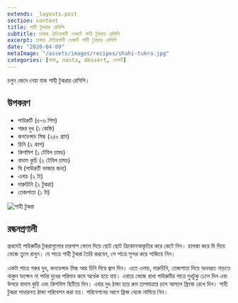 ```yaml
---
extends: _layouts.post
section: content
title: শাহী টুকরার রেসিপি
subtitle: ঢাকার ঐতিহ্যবাহী ডেজার্ট শাহী টুকরার রেসিপি
excerpt: ঢাকার ঐতিহ্যবাহী ডেজার্ট শাহী টুকরার রেসিপি
date: "2020-04-09"
metaImage: "/assets/images/recipes/shahi-tukra.jpg"
categories: [নাস্তা, nasta, dessert, ডেসার্ট]
---
```


চলুন জেনে নেয়া যাক শাহী টুকরার রেসিপি।

## উপকরণ

- পাউরুটি (৫-৬ পিস)
- গরুর দুধ (১ কেজি)
- কনডেন্সড মিল্ক (২৫০ গ্রাম)
- চিনি (২ কাপ)
- কিশমিশ (১ টেবিল চামচ)
- বাদাম কুচি (২ টেবিল চামচ)
- ঘি (পাউরুটি ভাজার জন্য)
- এলাচ (২ টা)
- দারুচিনি (২ টুকরা)
- তেজপাতা (১ টা)

![শাহী টুকরা](/assets/images/recipes/shahi-tukra.jpg)

## রন্ধনপ্রণালী

প্রথমেই পাউরুটির টুকরাগুলোর চারপাশ ফেলে দিয়ে ছোট ছোট ত্রিকোনআকৃতির করে কেটে নিন। হালকা করে ঘি দিয়ে
ভেজে তুলে রাখুন। যে পাত্রে শাহী টুকরা তৈরি করবেন, সে পাত্রে সুন্দর করে সাজিয়ে নিন।

একটা পাত্রে গরুর দুধ, কনডেন্সড মিল্ক আর চিনি দিয়ে জ্বাল দিন। এতে এলাচ, দারুচিনি, তেজপাতা দিয়ে অনবরত
নাড়তে থাকুন যতক্ষন না পর্যন্ত দুধের পরিমান কমে অর্ধেক হয়ে যায়। এবারে ভেজে রাখা পাউরুটির পাত্রে দুধটুকু ঢেলে
দিন এবং উপরে বাদাম কুচি এবং কিশমিস ছিটিয়ে দিন। এবার দুধ ঠান্ডা হয়ে রুম তাপমাত্রায় চলে আসলে ফ্রিজে রেখে
দিন। শাহী টুকরা সাধারনত ঠান্ডা পরিবেশন করা হয়। পরিবেশনের আগে ফ্রিজ থেকে নামিয়ে নিন।
